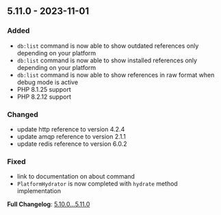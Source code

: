 
## 5.11.0 - 2023-11-01

### Added

- `db:list` command is now able to show outdated references only depending on your platform
- `db:list` command is now able to show installed references only depending on your platform
- `db:list` command is now able to show references in raw format when debug mode is active
- PHP 8.1.25 support
- PHP 8.2.12 support

### Changed

- update http reference to version 4.2.4
- update amqp reference to version 2.1.1
- update redis reference to version 6.0.2

### Fixed

- link to documentation on about command
- `PlatformHydrator` is now completed with `hydrate` method implementation

**Full Changelog**: [5.10.0...5.11.0](https://github.com/llaville/php-compatinfo-db/compare/5.10.0...5.11.0)
